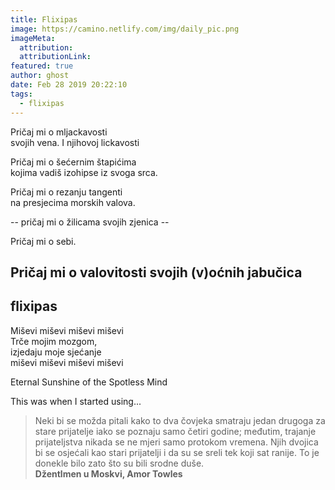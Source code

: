 ```yaml
---
title: Flixipas
image: https://camino.netlify.com/img/daily_pic.png
imageMeta:
  attribution:
  attributionLink:
featured: true
author: ghost
date: Feb 28 2019 20:22:10
tags:
  - flixipas
---
```


Pričaj mi o mljackavosti   
svojih vena. I njihovoj lickavosti

Pričaj mi o šećernim štapićima  
kojima vadiš izohipse iz svoga srca.

Pričaj mi o rezanju tangenti  
na presjecima morskih valova. 

-- pričaj mi o žilicama svojih zjenica -- 

Pričaj mi o sebi.

Pričaj mi o valovitosti svojih (v)oćnih jabučica
-----
flixipas 
-----

Miševi miševi miševi miševi  
Trče mojim mozgom,   
izjedaju moje sjećanje  
miševi miševi miševi miševi

Eternal Sunshine of the Spotless Mind

This was when I started using...

>Neki bi se možda pitali kako to dva čovjeka smatraju jedan drugoga za
stare prijatelje iako se poznaju samo četiri godine; međutim, trajanje
prijateljstva nikada se ne mjeri samo protokom vremena. Njih dvojica bi 
se osjećali kao stari prijatelji i da su se sreli tek koji sat ranije. 
To je donekle bilo zato što su bili srodne duše.  
**Džentlmen u Moskvi, Amor Towles** 
